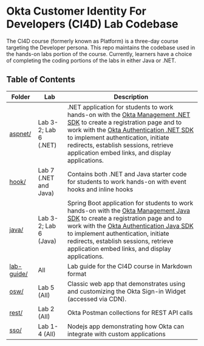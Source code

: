 # Okta Customer Identity For Developers (CI4D) Lab Codebase
The CI4D course (formerly known as Platform) is a three-day course targeting the Developer persona. This repo maintains the codebase used in the hands-on labs portion of the course. Currently, learners have a choice of completing the coding portions of the labs in either Java or .NET.

## Table of Contents
Folder | Lab | Description
------------ | ------------- | -------------
[aspnet/](aspnet/) | Lab 3-2; Lab 6 (.NET) | .NET application for students to work hands-on with the [Okta Management .NET SDK](https://github.com/okta/okta-sdk-dotnet) to create a registration page and to work with the [Okta Authentication .NET SDK](https://github.com/okta/okta-auth-dotnet) to implement authentication, initiate redirects, establish sessions, retrieve application embed links, and display applications.
[hook/](hook/) | Lab 7 (.NET and Java) | Contains both .NET and Java starter code for students to work hands-on with event hooks and inline hooks 
[java/](java/) | Lab 3-2; Lab 6 (Java) | Spring Boot application for students to work hands-on with the [Okta Management Java SDK](https://github.com/okta/okta-sdk-java) to create a registration page and to work with the [Okta Authentication Java SDK](https://github.com/okta/okta-auth-java) to implement authentication, initiate redirects, establish sessions, retrieve application embed links, and display applications.
[lab-guide/](lab-guide) | All | Lab guide for the CI4D course in Markdown format
[osw/](osw/) | Lab 5 (All) | Classic web app that demonstrates using and customizing the Okta Sign-in Widget (accessed via CDN).
[rest/](rest/) | Lab 2 (All) | Okta Postman collections for REST API calls
[sso/](sso/) | Lab 1-4 (All) | Nodejs app  demonstrating how Okta can integrate with custom applications


